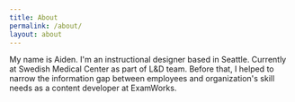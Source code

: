 ```yaml
---
title: About
permalink: /about/
layout: about
---
```

My name is Aiden. I'm an instructional designer based in Seattle. Currently at Swedish Medical Center as part of L&amp;D team. Before that, I helped to narrow the information gap between employees and organization's skill needs as a content developer at ExamWorks.
